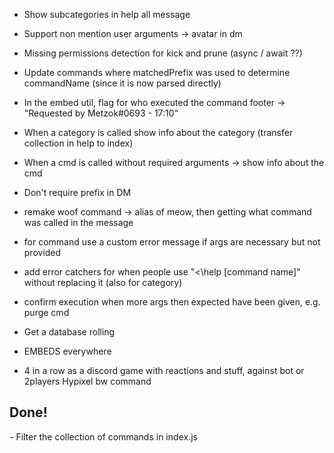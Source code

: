 - Show subcategories in help all message
- Support non mention user arguments
	-> avatar in dm
- Missing permissions detection for kick and prune (async / await ??)
- Update commands where matchedPrefix was used to determine commandName (since it is now parsed directly)

- In the embed util, flag for who executed the command footer -> "Requested by Metzok#0693 - 17:10"
- When a category is called show info about the category (transfer collection in help to index)
- When a cmd is called without required arguments -> show info about the cmd
- Don't require prefix in DM
- remake woof command -> alias of meow, then getting what command was called in the message
- for command use a custom error message if args are necessary but not provided
- add error catchers for when people use "<\help [command name]" without replacing it (also for category)
- confirm execution when more args then expected have been given, e.g. purge cmd

- Get a database rolling
- EMBEDS everywhere
- 4 in a row as a discord game with reactions and stuff, against bot or 2players
Hypixel bw command



<h2>Done!</h2>
- Filter the collection of commands in index.js